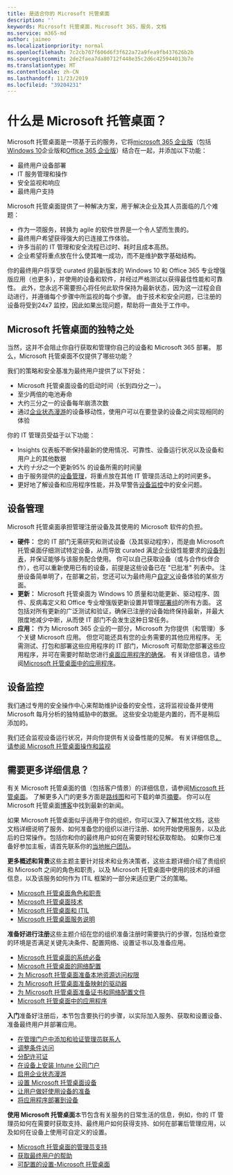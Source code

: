 ```yaml
---
title: 是适合你的 Microsoft 托管桌面
description: ''
keywords: Microsoft 托管桌面，Microsoft 365，服务，文档
ms.service: m365-md
author: jaimeo
ms.localizationpriority: normal
ms.openlocfilehash: 7c2cb707f606d6f3f622a72a9fea9fb437626b2b
ms.sourcegitcommit: 2de2faea7da80712f448e35c2d6c425944013b7e
ms.translationtype: MT
ms.contentlocale: zh-CN
ms.lasthandoff: 11/23/2019
ms.locfileid: "39204231"
---
```

# <a name="what-is-microsoft-managed-desktop"></a>什么是 Microsoft 托管桌面？


Microsoft 托管桌面是一项基于云的服务，它将[microsoft 365 企业版](https://docs.microsoft.com/microsoft-365/enterprise/microsoft-365-overview)（包括[Windows 10](https://docs.microsoft.com/windows/windows-10/)企业版和[Office 365 企业版](https://www.microsoft.com/microsoft-365/business/compare-more-office-365-for-business-plans)）结合在一起，并添加以下功能：

- 最终用户设备部署
- IT 服务管理和操作
- 安全监视和响应
- 最终用户支持

Microsoft 托管桌面提供了一种解决方案，用于解决企业及其人员面临的几个难题：
- 作为一项服务，转换为 agile 的软件世界是一个令人望而生畏的。
- 最终用户希望获得强大的已连接工作体验。
- 许多当前的 IT 管理和安全流程已过时、耗时且成本高昂。
- 企业希望将重点放在什么使其唯一成功，而不是维护数字基础结构。

你的最终用户将享受 curated 的最新版本的 Windows 10 和 Office 365 专业增强版应用（也更多），并使用的设备和软件，并经过严格测试以获得最佳性能和可靠性。 此外，您永远不需要担心将任何此软件保持为最新状态，因为这一过程会自动进行，并遵循每个步骤中所监视的每个步骤。 由于技术和安全问题，已注册的设备将受到24x7 监控，因此如果出现问题，帮助将一直处于工作中。


## <a name="unique-to-microsoft-managed-desktop"></a>Microsoft 托管桌面的独特之处

当然，这并不会阻止你自行获取和管理你自己的设备和 Microsoft 365 部署。 那么，Microsoft 托管桌面不仅提供了哪些功能？

我们的策略和安全基准为最终用户提供了以下好处：

- Microsoft 托管桌面设备的启动时间（长到四分之一）。
- 至少两倍的电池寿命
- 大约三分之一的设备每年崩溃次数
- 通过[企业状态漫游](https://docs.microsoft.com/azure/active-directory/devices/enterprise-state-roaming-overview)的设备移动性，使用户可以在要登录的设备之间实现相同的体验

你的 IT 管理员受益于以下功能：

- Insights 仪表板不断保持最新的使用情况、可靠性、设备运行状况以及设备和用户上的其他数据
- 大约*十分之一*个更新95% 的设备所需的时间量
- 由于服务提供的[设备管理](#device-management)，将重点放在其他 IT 管理员活动上的时间更多。
- 更好地了解设备和应用程序性能，并及早警告[设备监控](#device-monitoring)中的安全问题。

## <a name="device-management"></a>设备管理
Microsoft 托管桌面承担管理注册设备及其使用的 Microsoft 软件的负担。

- **硬件：** 您的 IT 部门无需研究和测试设备（及其驱动程序），而是由 Microsoft 托管桌面仔细测试特定设备，从而导致 curated 满足企业级性能要求的[设备列表](../service-description/device-list.md)，并保证能够与该服务配合使用。 你可以自己获取设备（或与合作伙伴合作），也可以重新使用已有的设备，前提是这些设备已在 "已批准" 列表中。 注册设备简单明了，在部署之前，您还可以为最终用户[自定义](../working-with-managed-desktop/config-setting-overview.md)设备体验的某些方面。
- **更新：** Microsoft 托管桌面为 Windows 10 质量和功能更新、驱动程序、固件、反病毒定义和 Office 专业增强版更新设置并管理[部署组](../service-description/updates.md)的所有方面。 这包括对所有更新的广泛测试和验证，确保已注册的设备始终保持最新，并最大限度地减少中断，从而使 IT 部门不会发生这种日常任务。
- **应用：** 作为 Microsoft 365 企业的一部分，Microsoft 为你提供（和管理）多个关键 Microsoft 应用。 但您可能还具有您的业务需要的其他应用程序。 无需测试、打包和部署这些应用程序的 IT 部门，Microsoft 可帮助您部署这些应用程序，并可在需要时帮助您进行[桌面应用程序的确保](https://docs.microsoft.com/fasttrack/win-10-desktop-app-assure)。 有关详细信息，请参阅[Microsoft 托管桌面中的应用程序](../get-ready/apps.md)。


## <a name="device-monitoring"></a>设备监控

我们通过专用的安全操作中心来帮助维护设备的安全性，这将监视设备并使用 Microsoft 每月分析的独特威胁中的数据。 这些安全功能是内置的，而不是稍后添加的。

我们还会监视设备运行状况，并向你提供有关设备性能的见解。 有关详细信息[，请参阅 Microsoft 托管桌面操作和监视](../service-description/operations-and-monitoring.md)


## <a name="need-more-details"></a>需要更多详细信息？
有关 Microsoft 托管桌面的值（包括客户情景）的详细信息，请参阅[Microsoft 托管桌面](https://aka.ms/mmd)。 了解更多入门的更多方面是[路线图](https://aka.ms/AA6jiam)和可下载的单页[摘要](https://aka.ms/AA6ob3h)。 你可以在 Microsoft 托管桌面[博客](https://aka.ms/AA6l2dd)中找到最新的新闻。

如果 Microsoft 托管桌面似乎适用于你的组织，你可以深入了解其他文档，这些文档详细说明了服务、如何准备您的组织以进行注册、如何开始使用服务，以及此后的日常操作。包括你和你的最终用户如何在需要时轻松获取帮助。 如果你已准备好参加主板，请首先联系你的[当地帐户团队](https://pages.email.office.com/contactmmd/)。

**更多概述和背景**这些主题主要针对技术和业务决策者，这些主题详细介绍了贵组织和 Microsoft 之间的角色和职责，以及 Microsoft 托管桌面中使用的技术的详细信息，以及该服务如何作为 ITIL 框架的一部分来适应更广泛的策略。

- [Microsoft 托管桌面角色和职责](roles-and-responsibilities.md)
- [Microsoft 托管桌面技术](technologies.md)
- [Microsoft 托管桌面和 ITIL](../MMD-and-ITSM.md)
- [Microsoft 托管桌面服务说明](https://docs.microsoft.com/microsoft-365/managed-desktop/service-description/)

**准备好进行注册**这些主题介绍在您的组织准备注册时需要执行的步骤，包括检查您的环境是否满足关键先决条件、配置网络、设置证书以及准备应用。

- [Microsoft 托管桌面的系统必备](../get-ready/prerequisites.md)
- [Microsoft 托管桌面的网络配置](../get-ready/network.md)
- [为 Microsoft 托管桌面准备本地资源访问权限](../get-ready/authentication.md)
- [为 Microsoft 托管桌面准备映射的驱动器](../get-ready/mapped-drives.md)
- [为 Microsoft 托管桌面准备证书和网络配置文件](../get-ready/certs-wifi-lan.md)
- [Microsoft 托管桌面中的应用程序](../get-ready/apps.md)

**入门**准备好注册后，本节包含要执行的步骤，以实际加入服务、获取和设置设备、准备最终用户并部署应用。

- [在管理门户中添加和验证管理员联系人](../get-started/add-admin-contacts.md)
- [调整条件访问](../get-started/conditional-access.md)
- [分配许可证](../get-started/assign-licenses.md)
- [在设备上安装 Intune 公司门户](../get-started/company-portal.md)
- [启用企业状态漫游](../get-started/enterprise-state-roaming.md)
- [设置 Microsoft 托管桌面设备](../get-started/set-up-devices.md)
- [让用户做好使用设备的准备](../get-started/get-started-devices.md)
- [将应用程序部署到设备](../get-started/deploy-apps.md)

**使用 Microsoft 托管桌面**本节包含有关服务的日常生活的信息，例如，你的 IT 管理员如何在需要时获取支持、最终用户如何获得支持、如何在部署后管理应用，以及如何在设备上使用可自定义的设置。

- [Microsoft 托管桌面的管理员支持](../working-with-managed-desktop/admin-support.md)
- [获取最终用户的帮助](../working-with-managed-desktop/end-user-support.md)
- [可配置的设置-Microsoft 托管桌面](../working-with-managed-desktop/config-setting-overview.md)





<!--When you enroll in Microsoft Managed Desktop, Microsoft provides you with devices that are configured to join your Azure Active Directory tenant. Windows 10, Office 365, and some apps and features associated with [Microsoft 365 Enterprise E5](https://www.microsoft.com/microsoft-365/compare-all-microsoft-365-plans) are installed (by Microsoft) on your devices. When your employees who are using these devices need help, they contact Microsoft Managed Desktop support (provided by Microsoft) through a custom chat app.--> 

<!--With Microsoft Managed Desktop, you get **software as a service** (Microsoft 365 E5), **Device as a service** (Microsoft Surface devices ready to use), and **IT support as a service** (Help desk and more).--> 
 

